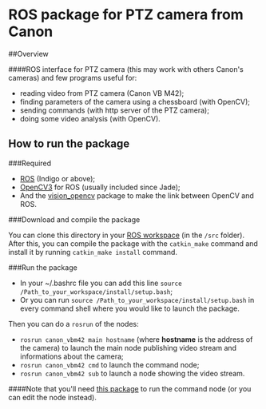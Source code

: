# ROS package for PTZ camera from Canon


##Overview

####ROS interface for PTZ camera (this may work with others Canon's cameras) and few programs useful for:
- reading video from PTZ camera (Canon VB M42);
- finding parameters of the camera using a chessboard (with OpenCV);
- sending commands (with http server of the PTZ camera);
- doing some video analysis (with OpenCV).


## How to run the package


###Required
  -  [ROS](http://www.ros.org/install/) (Indigo or above);
  -  [OpenCV3](http://wiki.ros.org/opencv3) for ROS (usually included since Jade);
  -  And the [vision_opencv](http://wiki.ros.org/vision_opencv) package to make the link between OpenCV and ROS.


###Download and compile the package


You can clone this directory in your [ROS workspace](http://wiki.ros.org/ROS/Tutorials/InstallingandConfiguringROSEnvironment) (in the `/src` folder).
After this, you can compile the package with the `catkin_make` command and install it by running `catkin_make install` command.


###Run the package


-  In your ~/.bashrc file you can add this line `source /Path_to_your_workspace/install/setup.bash`;
-  Or you can run `source /Path_to_your_workspace/install/setup.bash` in every command shell where you would like to launch the package.

Then you can do a `rosrun` of the nodes:
- `rosrun canon_vbm42 main hostname` (where **hostname** is the address of the camera) to launch the main node publishing video stream and informations about the camera;
- `rosrun canon_vbm42 cmd` to launch the command node;
- `rosrun canon_vbm42 sub` to launch a node showing the video stream.

####Note that you'll need [this package](https://github.com/BrunoDatoMeneses/M1_ISTR/tree/master/Ligne_transitique_MONTRAC) to run the command node (or you can edit the node instead).
